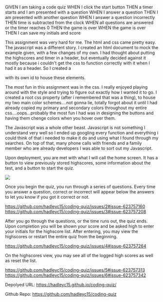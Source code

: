 GIVEN I am taking a code quiz
WHEN I click the start button
THEN a timer starts and I am presented with a question
WHEN I answer a question
THEN I am presented with another question
WHEN I answer a question incorrectly
THEN time is subtracted from the clock
WHEN all questions are answered or the timer reaches 0
THEN the game is over
WHEN the game is over
THEN I can save my initials and score

This assignment was very hard for me.  The html and css came pretty easy.  The javascript was a different story.  I created an html document to mock the example given, with a few changes of my own.  I had thought about putting the highscores and timer in a header, but eventually decided against it mostly because i couldn't get the css to function correctly with it when I had it as a header.  So I created a <div> with its own id to house these elements.  

The most fun in this assignment was in the css.  I really enjoyed playing around with the style and trying to figure out exactly how I wanted it to go.  I created a root css property (after i remembered that was a thing), to house my two main color schemes....not gonna lie, totally forgot about it until I had already copied my primary and secondary colors throughout my entire css....oops...probably the most fun I had was in designing the buttons and having them chenge colors when you hover over them.  

The Javascript was a whole other beast.  Javascript is not something I understand very well so I ended up googling every function and everything i could think of that i needed to make it do and using what I found through my searches.  On top of that, many phone calls with friends and a family member who are already developers I was able to sort out my Javascript.  

Upon deployment, you are met with what I will call the home screen.  It has a button to view previously stored highscores, some information about the test, and a button to start the quiz.

<img src = ".assets/images/Screenshot(13)"/>

Once you begin the quiz, you run through a series of questions.  Every time you answer a question, correct or incorrect will appear below the answers to let you know if you got it correct or not.

https://github.com/hadleyc15/coding-quiz/issues/2#issue-623757160
https://github.com/hadleyc15/coding-quiz/issues/3#issue-623757208

After you go through the questions, or the time runs out, the quiz ends.  Upon completion you will be shown your score and be asked high to enter your initials for the highscore list.  After entering, you may view the highscores or restart the entire quiz from the beginning.

https://github.com/hadleyc15/coding-quiz/issues/4#issue-623757264

On the highscores view, you may see all of the logged high scores as well as reset the list.

https://github.com/hadleyc15/coding-quiz/issues/5#issue-623757313
https://github.com/hadleyc15/coding-quiz/issues/6#issue-623757342

Depolyed URL: https://hadleyc15.github.io/coding-quiz/

Github Repo: https://github.com/hadleyc15/coding-quiz
